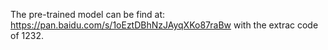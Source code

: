 The pre-trained model can be find at: https://pan.baidu.com/s/1oEztDBhNzJAyqXKo87raBw with the extrac code of 1232.
